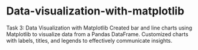 # Data-visualization-with-matplotlib
Task 3: Data Visualization with Matplotlib  Created bar and line charts using Matplotlib to visualize data from a Pandas DataFrame. Customized charts with labels, titles, and legends to effectively communicate insights.
